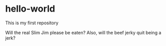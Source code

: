 # hello-world
This is my first repository

Will the real Slim Jim please be eaten? 
Also, will the beef jerky quit being a jerk?

